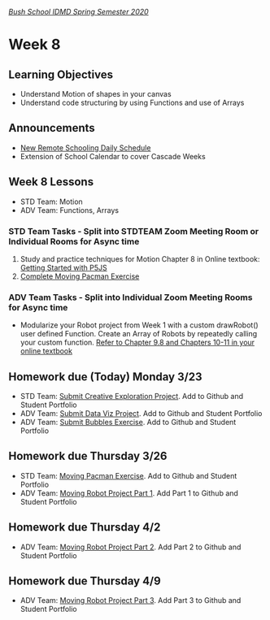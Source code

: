 [_Bush School IDMD Spring Semester 2020_](https://chandrunarayan.github.io/idmd/)

# Week 8

## Learning Objectives
* Understand Motion of shapes in your canvas
* Understand code structuring by using Functions and use of Arrays

## Announcements
* [New Remote Schooling Daily Schedule](https://bush.myschoolapp.com/ftpimages/409/download/download_4431973.pdf)
* Extension of School Calendar to cover Cascade Weeks

## Week 8 Lessons
* STD Team: Motion
* ADV Team: Functions, Arrays

### STD Team Tasks - Split into STDTEAM Zoom Meeting Room or Individual Rooms for Async time
1. Study and practice techniques for Motion Chapter 8 in Online textbook: [Getting Started with P5JS](https://drive.google.com/drive/u/2/folders/15GK0VESxqTvYGst9EtvILshb0MGlO4c5)
1. [Complete Moving Pacman Exercise](code/moving_pacman.md)


### ADV Team Tasks - Split into Individual Zoom Meeting Rooms for Async time
* Modularize your Robot project from Week 1 with a custom drawRobot() user defined Function. Create an Array of Robots by repeatedly calling your custom function. [Refer to Chapter 9.8 and Chapters 10-11 in your online textbook](https://drive.google.com/drive/u/2/folders/15GK0VESxqTvYGst9EtvILshb0MGlO4c5)

## Homework due (Today) Monday 3/23
* STD Team: [Submit Creative Exploration Project](../week4/homework/creativity-exploration.md). Add to Github and Student Portfolio
* ADV Team: [Submit Data Viz Project](../week5/homework/data-visualization.md). Add to Github and Student Portfolio
* ADV Team: [Submit Bubbles Exercise](../week7/code/exploding_bubbles.md). Add to Github and Student Portfolio

## Homework due Thursday 3/26
* STD Team: [Moving Pacman Exercise](code/moving_pacman.md). Add to Github and Student Portfolio
* ADV Team: [Moving Robot Project Part 1](code/moving_robot.md). Add Part 1 to Github and Student Portfolio

## Homework due Thursday 4/2
* ADV Team: [Moving Robot Project Part 2](code/moving_robot.md). Add Part 2 to Github and Student Portfolio

## Homework due Thursday 4/9
* ADV Team: [Moving Robot Project Part 3](code/moving_robot.md). Add Part 3 to Github and Student Portfolio